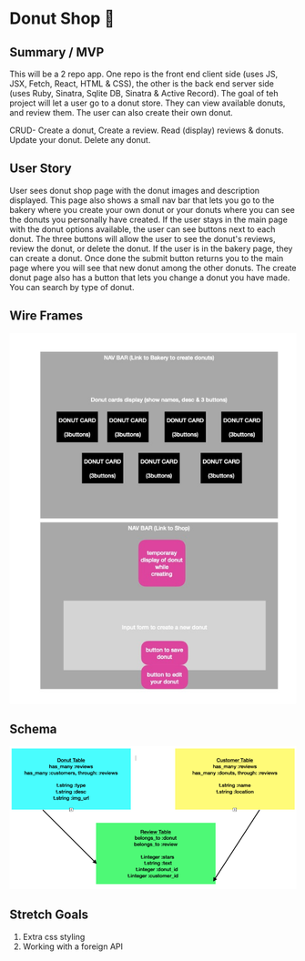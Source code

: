 # Donut Shop 🍩

## Summary / MVP

This will be a 2 repo app. One repo is the front end client side (uses JS, JSX, Fetch, React, HTML & CSS),
the other is the back end server side (uses Ruby, Sinatra, Sqlite DB, Sinatra & Active Record).
The goal of teh project will let a user go to a donut store. They can view available donuts, and review them.
The user can also create their own donut.

CRUD- Create a donut, Create a review. Read (display) reviews & donuts. Update your donut. Delete any donut.

## User Story

User sees donut shop page with the donut images and description displayed. This page also shows a small nav bar that lets you go to the bakery where you create your own donut or your donuts where you can see the donuts you personally have created.
If the user stays in the main page with the donut options available, the user can see buttons next to each donut.
The three buttons will allow the user to see the donut's reviews, review the donut, or delete the donut.
If the user is in the bakery page, they can create a donut. Once done the submit button returns you to the main page
where you will see that new donut among the other donuts. The create donut page also has a button that lets you change
a donut you have made. You can search by type of donut.

## Wire Frames

![wireframes](/readme_imgs/wireframe.jpg)

## Schema

![schema](/readme_imgs/sch.png)

## Stretch Goals

1. Extra css styling
2. Working with a foreign API
